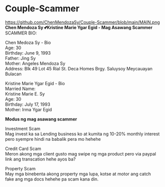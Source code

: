 # Couple-Scammer
https://github.com/ChenMendozaSy/Couple-Scammer/blob/main/MAIN.png
<b>Chen Mendoza Sy 💕Kristine Marie Ygar Egid - Mag Asawang Scammer</b><br>
SCAMMER BIO:

Chen Medoza Sy - Bio<br>
Age: 30<br>
Birthday: June 9, 1993<br>
Father: Jing Sy<br>
Mother: Angeles Mendoza Sy<br>
Address: Blk 49 Lot 45 Rial St. Deca Homes Brgy. Saluysoy Meycauayan Bulacan<br>

Kristine Marie Ygar Egid - Bio<br>
Married Name:<br>
Kristine Marie E. Sy<br>
Age: 30<br>
Birthday: July 17, 1993<br>
Mother: Irma Ygar Egid<br>

<b>Modus ng mag asawang scammer</b><br>

Investment Scam<br>
Mag invest ka sa Lending business ko at kumita ng 10-20% monthly interest pero syempre hindi na babalik pera mo hehehe

Credit Card Scam<br>
Meron akong mga client gusto mag swipe ng mga product pero via paypal link ang transcation hehe ayos ba?

Property Scam<br>
May mga binebenta  akong property mga lupa, kotse at motor ang catch fake ang mga docs hehehe pa scam kana din. 
